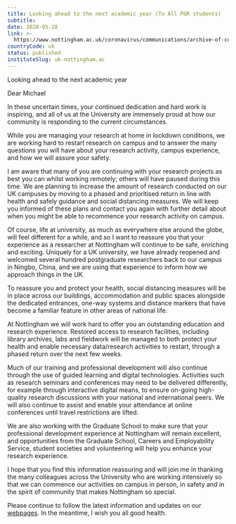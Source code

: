 ```yaml
---
title: Looking ahead to the next academic year (To All PGR students)
subtitle: 
date: 2020-05-28
link: >-
  https://www.nottingham.ac.uk/coronavirus/communications/archive-of-communications.aspx
countryCode: uk
status: published
instituteSlug: uk-nottingham.ac
---
```

Looking ahead to the next academic year

            

Dear Michael

  


In these uncertain times, your continued dedication and hard work is inspiring, and all of us at the University are immensely proud at how our community is responding to the current circumstances. 

  


While you are managing your research at home in lockdown conditions, we are working hard to restart research on campus and to answer the many questions you will have about your research activity, campus experience, and how we will assure your safety. 

  


I am aware that many of you are continuing with your research projects as best you can whilst working remotely; others will have paused during this time. We are planning to increase the amount of research conducted on our UK campuses by moving to a phased and prioritised return in line with health and safely guidance and social distancing measures. We will keep you informed of these plans and contact you again with further detail about when you might be able to recommence your research activity on campus. 

  


Of course, life at university, as much as everywhere else around the globe, will feel different for a while, and so I want to reassure you that your experience as a researcher at Nottingham will continue to be safe, enriching and exciting. Uniquely for a UK university, we have already reopened and welcomed several hundred postgraduate researchers back to our campus in Ningbo, China, and we are using that experience to inform how we approach things in the UK. 

  


To reassure you and protect your health, social distancing measures will be in place across our buildings, accommodation and public spaces alongside the dedicated entrances, one-way systems and distance markers that have become a familiar feature in other areas of national life.

  


At Nottingham we will work hard to offer you an outstanding education and research experience. Restored access to research facilities, including library archives, labs and fieldwork will be managed to both protect your health and enable necessary data/research activities to restart, through a phased return over the next few weeks. 

  


Much of our training and professional development will also continue through the use of guided learning and digital technologies.  Activities such as research seminars and conferences may need to be delivered differently, for example through interactive digital means, to ensure on-going high-quality research discussions with your national and international peers. We will also continue to assist and enable your attendance at online conferences until travel restrictions are lifted. 

  


We are also working with the Graduate School to make sure that your professional development experience at Nottingham will remain excellent, and opportunities from the Graduate School, Careers and Employability Service, student societies and volunteering will help you enhance your research experience. 

  


I hope that you find this information reassuring and will join me in thanking the many colleagues across the University who are working intensively so that we can commence our activities on campus in person, in safety and in the spirit of community that makes Nottingham so special. 

  


Please continue to follow the latest information and updates on our  [webpages](https://u.nottingham.ac.uk/t/5IL5-1GGP-7LQF-QJVB-1/c.aspx "Go to the coronavirus webpages"). In the meantime, I wish you all good health. 
